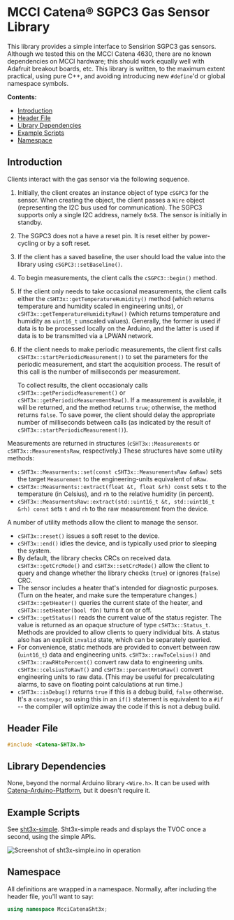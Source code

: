 # MCCI Catena&reg; SGPC3 Gas Sensor Library

This library provides a simple interface to Sensirion SGPC3 gas sensors. Although we tested this on the MCCI Catena 4630, there are no known dependencies on MCCI hardware; this should work equally well with Adafruit breakout boards, etc. This library is written, to the maximum extent practical, using pure C++, and avoiding introducing new `#define`'d or global namespace symbols.

**Contents:**

<!--
  This TOC uses the VS Code markdown TOC extension AlanWalk.markdown-toc.
  We strongly recommend updating using VS Code, the markdown-toc extension and the
  bierner.markdown-preview-github-styles extension. Note that if you are using
  VS Code 1.29 and Markdown TOC 1.5.6, https://github.com/AlanWalk/markdown-toc/issues/65
  applies -- you must change your line-ending to some non-auto value in Settings>
  Text Editor>Files.  `\n` works for me.
-->
<!-- markdownlint-disable MD033 MD004 -->
<!-- markdownlint-capture -->
<!-- markdownlint-disable -->
<!-- TOC depthFrom:2 updateOnSave:true -->

- [Introduction](#introduction)
- [Header File](#header-file)
- [Library Dependencies](#library-dependencies)
- [Example Scripts](#example-scripts)
- [Namespace](#namespace)

<!-- /TOC -->
<!-- markdownlint-restore -->
<!-- Due to a bug in Markdown TOC, the table is formatted incorrectly if tab indentation is set other than 4. Due to another bug, this comment must be *after* the TOC entry. -->

## Introduction

Clients interact with the gas sensor via the following sequence.

1. Initially, the client creates an instance object of type `cSGPC3` for the sensor. When creating the object, the client passes a `Wire` object (representing the I2C bus used for communication). The SGPC3 supports only a single I2C address, namely `0x58`. The sensor is initially in standby.

2. The SGPC3 does not a have a reset pin. It is reset either by power-cycling or by a soft reset.

3. If the client has a saved baseline, the user should load the value into the library using `cSGPC3::setBaseline()`.

4. To begin measurements, the client calls the `cSGPC3::begin()` method.

5. If the client only needs to take occasional measurements, the client calls either the `cSHT3x::getTemperatureHumidity()` method (which returns temperature and humidity scaled in engineering units), or `cSHT3x::getTemperatureHumidityRaw()` (which returns temperature and humidity as `uint16_t` unscaled values).  Generally, the former is used if data is to be processed locally on the Arduino, and the latter is used if data is to be transmitted via a LPWAN network.

6. If the client needs to make periodic measurements, the client first calls `cSHT3x::startPeriodicMeasurement()` to set the parameters for the periodic measurement, and start the acquisition process. The result of this call is the number of milliseconds per measurement.

   To collect results, the client occasionaly calls `cSHT3x::getPeriodicMeasurement()` or `cSHT3x::getPeriodicMeasurementRaw()`. If a measurement is available, it will be returned, and the method returns `true`; otherwise, the method returns `false`.  To save power, the client should delay the appropriate number of milliseconds between calls (as indicated by the result of `cSHT3x::startPeriodicMeasurement()`).

Measurements are returned in structures (`cSHT3x::Measurements` or `cSHT3x::MeasurementsRaw`, respectively.) These structures have some utility methods:

- `cSHT3x::Measurments::set(const cSHT3x::MeasurementsRaw &mRaw)` sets the target `Measurement` to the engineering-units equivalent of `mRaw`.
- `cSHT3x::Measurments::extract(float &t, float &rh) const` sets `t` to the temperature (in Celsius), and `rh` to the relative humidity (in percent).
- `cSHT3x::MeasurmentsRaw::extract(std::uint16_t &t, std::uint16_t &rh) const` sets `t` and `rh` to the raw measurement from the device.

A number of utility methods allow the client to manage the sensor.

- `cSHT3x::reset()` issues a soft reset to the device.
- `cSHT3x::end()` idles the device, and is typically used prior to sleeping the system.
- By default, the library checks CRCs on received data. `cSHT3x::getCrcMode()` and `cSHT3x::setCrcMode()` allow the client to query and change whether the library checks (`true`) or ignores (`false`) CRC.
- The sensor includes a heater that's intended for diagnostic purposes. (Turn on the heater, and make sure the temperature changes.) `cSHT3x::getHeater()` queries the current state of the heater, and `cSHT3x::setHeater(bool fOn)` turns it on or off.
- `cSHT3x::getStatus()` reads the current value of the status register. The value is returned as an opaque structure of type `cSHT3x::Status_t`. Methods are provided to allow clients to query individual bits. A status also has an explicit `invalid` state, which can be separately queried.
- For convenience, static methods are provided to convert between raw (`uint16_t`) data and engineering units. `cSHT3x::rawToCelsius()` and `cSHT3x::rawRHtoPercent()` convert raw data to engineering units. `cSHT3x::celsiusToRawT()` and `cSHT3x::percentRHtoRaw()` convert engineering units to raw data. (This may be useful for precalculating alarms, to save on floating point calculations at run time.)
- `cSHT3x::isDebug()` returns `true` if this is a debug build, `false` otherwise. It's a `constexpr`, so using this in an `if()` statement is equivalent to a `#if` -- the compiler will optimize away the code if this is not a debug build.

## Header File

```c++
#include <Catena-SHT3x.h>
```

## Library Dependencies

None, beyond the normal Arduino library `<Wire.h>`.  It can be used with [Catena-Arduino-Platform](https://github.com/mcci-catena/Catena-Arduino-Platform), but it doesn't require it.

## Example Scripts

See [sht3x-simple](./examples/sht3x-simple/sht3x-simple.ino). Sht3x-simple reads and displays the TVOC once a second, using the simple APIs.

![Screenshot of sht3x-simple.ino in operation](./assets/sht3x-simple-screenshot.png)

## Namespace

All definitions are wrapped in a namespace. Normally, after including the header file, you'll want to say:

```c++
using namespace McciCatenaSht3x;
```

